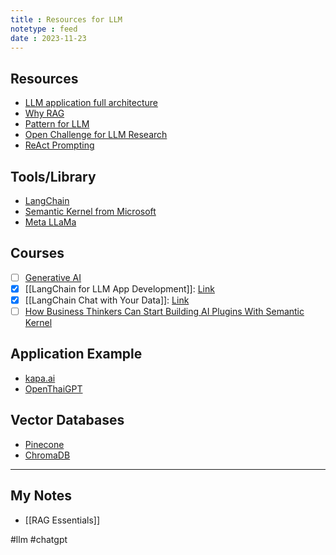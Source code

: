 ```yaml
---
title : Resources for LLM
notetype : feed
date : 2023-11-23
---
```


## Resources
- [LLM application full architecture](https://a16z.com/emerging-architectures-for-llm-applications/)
- [Why RAG](https://stackoverflow.blog/2023/10/18/retrieval-augmented-generation-keeping-llms-relevant-and-current)
- [Pattern for LLM](https://eugeneyan.com/writing/llm-patterns)
- [Open Challenge for LLM Research](https://huyenchip.com/2023/08/16/llm-research-open-challenges.html)
- [ReAct Prompting](https://www.promptingguide.ai/techniques/react)

## Tools/Library
- [LangChain](https://www.langchain.com/)
- [Semantic Kernel from Microsoft](https://github.com/microsoft/semantic-kernel)
- [Meta LLaMa](https://ai.meta.com/llama/)

## Courses
- [ ] [Generative AI](https://www.coursera.org/learn/generative-ai-with-llms)
- [x] [[LangChain for LLM App Development]]: [Link](https://www.deeplearning.ai/short-courses/langchain-for-llm-application-development/)
- [x] [[LangChain Chat with Your Data]]: [Link](https://www.coursera.org/projects/langchain-chat-with-your-data-project)
- [ ] [How Business Thinkers Can Start Building AI Plugins With Semantic Kernel](https://learn.deeplearning.ai/microsoft-semantic-kernel)

## Application Example
- [kapa.ai](https://www.kapa.ai/)
- [OpenThaiGPT](https://openthaigpt.aieat.or.th/)

## Vector Databases
- [Pinecone](https://www.pinecone.io/learn/vector-database)
- [ChromaDB](https://www.trychroma.com/)


---
## My Notes
- [[RAG Essentials]]


#llm #chatgpt